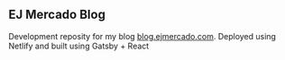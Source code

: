 ## EJ Mercado Blog

Development reposity for my blog [blog.ejmercado.com](https://blog.ejmercado.com). Deployed using Netlify and built using Gatsby + React